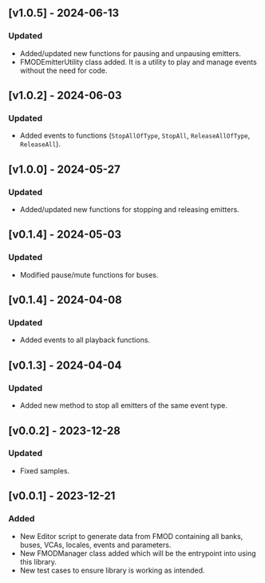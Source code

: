 ## [v1.0.5] - 2024-06-13

### Updated

- Added/updated new functions for pausing and unpausing emitters.
- FMODEmitterUtility class added. It is a utility to play and manage events without the need for code.

## [v1.0.2] - 2024-06-03

### Updated

- Added events to functions (```StopAllOfType```, ```StopAll```, ```ReleaseAllOfType```, ```ReleaseAll```).

## [v1.0.0] - 2024-05-27

### Updated

- Added/updated new functions for stopping and releasing emitters.

## [v0.1.4] - 2024-05-03

### Updated

- Modified pause/mute functions for buses.

## [v0.1.4] - 2024-04-08

### Updated

- Added events to all playback functions.

## [v0.1.3] - 2024-04-04

### Updated 

- Added new method to stop all emitters of the same event type.

## [v0.0.2] - 2023-12-28

### Updated

- Fixed samples.

## [v0.0.1] - 2023-12-21

### Added

- New Editor script to generate data from FMOD containing all banks, buses, VCAs, locales, events and parameters.
- New FMODManager class added which will be the entrypoint into using this library.
- New test cases to ensure library is working as intended.



